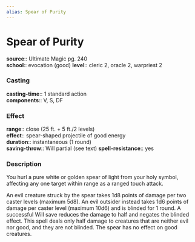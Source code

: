 ```yaml
---
alias: Spear of Purity
---
```


# Spear of Purity 

**source**:: Ultimate Magic pg. 240  
**school**:: evocation (good)
**level**:: cleric 2, oracle 2, warpriest 2

### Casting 

**casting-time**:: 1 standard action  
**components**:: V, S, DF

### Effect 

**range**:: close (25 ft. + 5 ft./2 levels)  
**effect**:: spear-shaped projectile of good energy  
**duration**:: instantaneous (1 round)  
**saving-throw**:: Will partial (see text)
**spell-resistance**:: yes

### Description 

You hurl a pure white or golden spear of light from your holy symbol, affecting any one target within range as a ranged touch attack.  
  
An evil creature struck by the spear takes 1d8 points of damage per two caster levels (maximum 5d8). An evil outsider instead takes 1d6 points of damage per caster level (maximum 10d6) and is blinded for 1 round. A successful Will save reduces the damage to half and negates the blinded effect. This spell deals only half damage to creatures that are neither evil nor good, and they are not blinded. The spear has no effect on good creatures.
